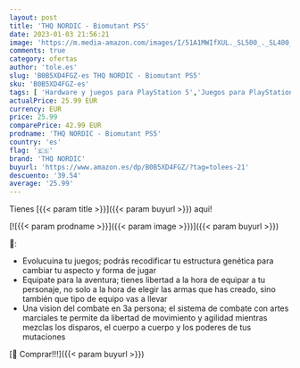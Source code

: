 ```yaml
---
layout: post
title: 'THQ NORDIC - Biomutant PS5'
date: 2023-01-03 21:56:21
image: 'https://m.media-amazon.com/images/I/51A1MWIfXUL._SL500_._SL400_.jpg'
comments: true
category: ofertas
author: 'tole.es'
slug: 'B0B5XD4FGZ-es THQ NORDIC - Biomutant PS5'
sku: 'B0B5XD4FGZ-es'
tags: [ 'Hardware y juegos para PlayStation 5','Juegos para PlayStation 5','Videojuegos','ps5','thq nordic','🇪🇸', ]
actualPrice: 25.99 EUR
currency: EUR
price: 25.99
comparePrice: 42.99 EUR
prodname: 'THQ NORDIC - Biomutant PS5'
country: 'es'
flag: '🇪🇸'
brand: 'THQ NORDIC'
buyurl: 'https://www.amazon.es/dp/B0B5XD4FGZ/?tag=tolees-21'
descuento: '39.54'
average: '25.99'
---
```


Tienes [{{< param title >}}]({{< param buyurl >}}) aqui!

[![{{< param prodname >}}]({{< param image >}})]({{< param buyurl >}})

🔎:

- Evolucuina tu juegos; podrás recodificar tu estructura genética para cambiar tu aspecto y forma de jugar
- Equipate para la aventura; tienes libertad a la hora de equipar a tu personaje, no solo a la hora de elegir las armas que has creado, sino también que tipo de equipo vas a llevar
- Una vision del combate en 3a persona; el sistema de combate con artes marciales te permite da libertad de movimiento y agilidad mientras mezclas los disparos, el cuerpo a cuerpo y los poderes de tus mutaciones

[🛒 Comprar!!!]({{< param buyurl >}})
